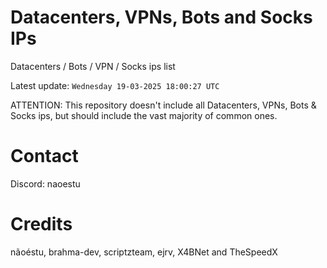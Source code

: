 # Datacenters, VPNs, Bots and Socks IPs
 
Datacenters / Bots / VPN / Socks ips list

Latest update: `Wednesday 19-03-2025 18:00:27 UTC` 

ATTENTION: This repository doesn't include all Datacenters, VPNs, Bots & Socks ips, 
but should include the vast majority of common ones.

# Contact
Discord: naoestu

# Credits
nãoéstu, brahma-dev, scriptzteam, ejrv, X4BNet and TheSpeedX
